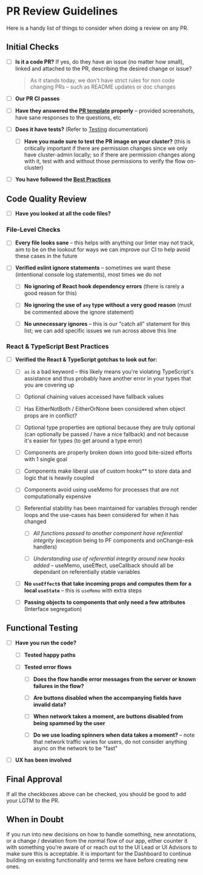 # PR Review Guidelines

Here is a handy list of things to consider when doing a review on any PR.

## Initial Checks

- [ ] **Is it a code PR?** If yes, do they have an issue (no matter how small), linked and attached to the PR, describing the desired change or issue?
  > As it stands today, we don't have strict rules for non code changing PRs – such as README updates or doc changes

- [ ] **Our PR CI passes**

- [ ] **Have they answered the [PR template](../.github/pull_request_template.md) properly** – provided screenshots, have sane responses to the questions, etc

- [ ] **Does it have tests?** (Refer to [Testing](testing.md) documentation)

   - [ ] **Have you made sure to test the PR image on your cluster?** (this is critically important if there are permission changes since we only have cluster-admin locally; so if there are permission changes along with it, test with and without those permissions to verify the flow on-cluster)

- [ ] **You have followed the [Best Practices](best-practices.md)**

## Code Quality Review

- [ ] **Have you looked at all the code files?**

### File-Level Checks 

- [ ] **Every file looks sane** – this helps with anything our linter may not track, aim to be on the lookout for ways we can improve our CI to help avoid these cases in the future

- [ ] **Verified eslint ignore statements** – sometimes we want these (intentional console log statements), most times we do not

    - [ ] **No ignoring of React hook dependency errors** (there is rarely a good reason for this)

    - [ ] **No ignoring the use of `any` type without a very good reason** (must be commented above the ignore statement)

    - [ ] **No unnecessary ignores** – this is our "catch all" statement for this list; we can add specific issues we run across above this line

### React & TypeScript Best Practices

- [ ] **Verified the React & TypeScript gotchas to look out for:**
  - [ ] `as` is a bad keyword – this likely means you're violating TypeScript's assistance and thus probably have another error in your types that you are covering up
  - [ ] Optional chaining values accessed have fallback values
  - [ ] Has EitherNotBoth / EitherOrNone been considered when object props are in conflict?
  - [ ] Optional type properties are optional because they are truly optional (can optionally be passed / have a nice fallback) and not because it's easier for types (to get around a type error)
  - [ ] Components are properly broken down into good bite-sized efforts with 1 single goal
  - [ ] Components make liberal use of custom hooks** to store data and logic that is heavily coupled
  - [ ] Components avoid using useMemo for processes that are not computationally expensive
  - [ ] Referential stability has been maintained for variables through render loops and the use-cases has been considered for when it has changed

     - [ ] *All functions passed to another component have referential integrity* (exception being to PF components and onChange-esk handlers)

     - [ ] *Understanding use of referential integrity around new hooks added* – useMemo, useEffect, useCallback should all be dependant on referentially stable variables

  - [ ] **No `useEffect`s that take incoming props and computes them for a local `useState`** – this is `useMemo` with extra steps

  - [ ] **Passing objects to components that only need a few attributes** (Interface segregation)

## Functional Testing

- [ ] **Have you run the code?**

  - [ ] **Tested happy paths**

  - [ ] **Tested error flows**

     - [ ] **Does the flow handle error messages from the server or known failures in the flow?**

     - [ ] **Are buttons disabled when the accompanying fields have invalid data?**

     - [ ] **When network takes a moment, are buttons disabled from being spammed by the user**

     - [ ] **Do we use loading spinners when data takes a moment?** – note that network traffic varies for users, do not consider anything async on the network to be "fast"

- [ ] **UX has been involved**

## Final Approval

If all the checkboxes above can be checked, you should be good to add your LGTM to the PR.

## When in Doubt

If you run into new decisions on how to handle something, new annotations, or a change / deviation from the normal flow of our app, either counter it with something you're aware of or reach out to the UI Lead or UI Advisors to make sure this is acceptable. It is important for the Dashboard to continue building on existing functionality and terms we have before creating new ones. 